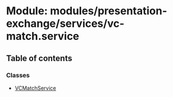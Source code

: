 # Module: modules/presentation-exchange/services/vc-match.service

## Table of contents

### Classes

- [VCMatchService](../classes/modules_presentation_exchange_services_vc_match_service.VCMatchService.md)
